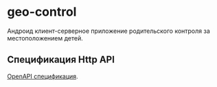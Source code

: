 # geo-control
Андроид клиент-серверное приложение родительского контроля за местоположением детей.

## Спецификация Http API
[OpenAPI спецификация](https://petstore.swagger.io/?url=https://raw.githubusercontent.com/SirGrigorya/geo-control/feature/1-OpenApi/geo-control_swagger_api.yaml).